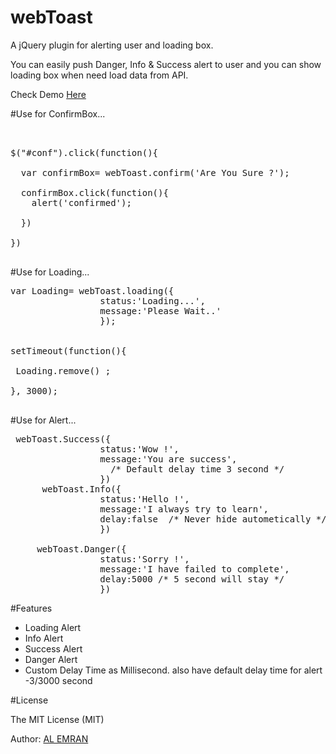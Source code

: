 # webToast
<p>A jQuery plugin for alerting user and loading box.</p>
<p> You can easily push  Danger, Info & Success alert to user  and you can show loading box when need load data from API.</p>
<p>Check Demo <a target="_blank" href="https://alemran.me/demo/webToast">Here</a></p>

<div class="highlight highlight-text-html-basic">


#Use for ConfirmBox...
 
 
<pre>


$("#conf").click(function(){

  var confirmBox= webToast.confirm('Are You Sure ?');

  confirmBox.click(function(){
    alert('confirmed');
 
  }) 

})

</pre>


#Use for Loading...
<pre>
var Loading= webToast.loading({
                 status:'Loading...',
                 message:'Please Wait..'
                 });
   

setTimeout(function(){ 
  
 Loading.remove() ;
 
}, 3000);

</pre>

#Use for Alert...
<pre>
 webToast.Success({
                 status:'Wow !',
                 message:'You are success',
                   /* Default delay time 3 second */
                 })
      webToast.Info({
                 status:'Hello !',
                 message:'I always try to learn',
                 delay:false  /* Never hide autometically */
                 })
                 
     webToast.Danger({
                 status:'Sorry !',
                 message:'I have failed to complete',
                 delay:5000 /* 5 second will stay */
                 })
</pre>

#Features
<ul> 
<li> Loading Alert</li>
<li> Info Alert</li>
<li> Success Alert</li>
<li> Danger Alert</li>
<li> Custom Delay Time as Millisecond. also have default delay time for alert -3/3000 second </li>

</ul>

#License
<p>The MIT License (MIT)</p>

<p>Author: <a href="https://alemran.me">AL EMRAN</a></p>
